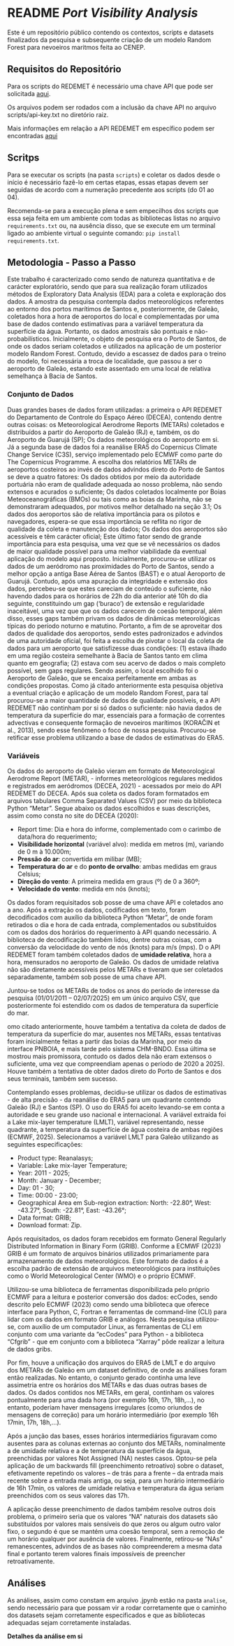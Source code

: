 # README *Port Visibility Analysis*

Este é um repositório público contendo os contextos, scripts e datasets finalizados da pesquisa e subsequente criação de um modelo Random Forest para nevoeiros maritmos feita ao CENEP.

## Requisitos do Repositório

Para os scripts do REDEMET é necessário uma chave API que pode ser solicitada [aqui](https://api-redemet.decea.mil.br/cadastro-api/).

Os arquivos podem ser rodados com a inclusão da chave API no arquivo scripts/api-key.txt no diretório raiz.

Mais informações em relação a API REDEMET em específico podem ser encontradas [aqui](https://ajuda.decea.mil.br/base-de-conhecimento/api-redemet-o-que-e/)

## Scritps

Para se executar os scripts (na pasta `scripts`) e coletar os dados desde o início é necessário fazê-lo em certas etapas, essas etapas devem ser seguidas de acordo com a numeração precedente aos scripts (do 01 ao 04).

Recomenda-se para a execução plena e sem empecilhos dos scripts que essa seja feita em um ambiente com todas as bibliotecas listas no arquivo `requirements.txt` ou, na ausência disso, que se execute em um terminal ligado ao ambiente virtual o seguinte comando: `pip install requirements.txt`.

## Metodologia - Passo a Passo

Este trabalho é caracterizado como sendo de natureza quantitativa e de carácter exploratório, sendo que para sua realização foram utilizados métodos de Exploratory Data Analysis (EDA) para a coleta e exploração dos dados. A amostra da pesquisa contempla dados meteorológicos referentes ao entorno dos portos marítimos de Santos e, posteriormente,  de Galeão, coletados hora a hora de aeroportos do local e complementadas por uma base de dados contendo estimativas para a variável temperatura da superfície da água. Portanto, os dados amostrais são pontuais e não-probabilísticos.
Inicialmente, o objeto de pesquisa era o Porto de Santos, de onde os dados seriam coletados e utilizados na aplicação de um posterior modelo Random Forest. Contudo, devido a escassez de dados para o treino do modelo, foi necessária a troca de localidade, que passou a ser o aeroporto de Galeão, estando este assentado em uma local de relativa semelhança à Bacia de Santos.

### Conjunto de Dados
Duas grandes bases de dados foram utilizadas: a primeira o API REDEMET do Departamento de Controle do Espaço Aéreo (DECEA), contendo dentre outras coisas: os Meteorological Aerodrome Reports (METARs) coletados e distribuídos a partir do Aeroporto de Galeão (RJ) e, também, os do Aeroporto de Guarujá (SP); Os dados meteorológicos do aeroporto em si. Já a segunda base de dados foi a reanálise ERA5 do Copernicus Climate Change Service (C3S), serviço implementado pelo ECMWF como parte do The Copernicus Programme.
A escolha dos relatórios METARs de aeroportos costeiros ao invés de dados advindos direto do Porto de Santos se deve a quatro fatores:
Os dados obtidos por meio da autoridade portuária não eram de qualidade adequada ao nosso problema, não sendo extensos e acurados o suficiente;
Os dados coletados localmente por Boias Meteoceanográficas (BMOs) ou tais como as boias da Marinha, não se demonstraram adequados, por motivos melhor detalhado na seção 3.1;
Os dados dos aeroportos são de relativa importância para os pilotos e navegadores, espera-se que essa importância se reflita no rigor de qualidade da coleta e manutenção dos dados;
Os dados dos aeroportos são acessíveis e têm carácter oficial;
Este último fator sendo de grande importância para esta pesquisa, uma vez que se vê necessários os dados de maior qualidade possível para uma melhor viabilidade da eventual aplicação do modelo aqui proposto.
Inicialmente, procurou-se utilizar os dados de um aeródromo nas proximidades do Porto de Santos, sendo a melhor opção a antiga Base Aérea de Santos (BAST) e o atual Aeroporto de Guarujá. Contudo, após uma apuração da integridade e extensão dos dados, percebeu-se que estes careciam de conteúdo o suficiente, não havendo dados para os horários de 22h do dia anterior até 10h do dia seguinte, constituindo um gap (‘buraco’) de extensão e regularidade inaceitável, uma vez que que os dados carecem de coesão temporal, além disso, esses gaps também privam os dados de dinâmicas meteorológicas típicas do período noturno e matutino.
Portanto, a fim de se aproveitar dos dados de qualidade dos aeroportos, sendo estes padronizados e advindos de uma autoridade oficial, foi feita a escolha de pivotar o local da coleta de dados para um aeroporto que satisfizesse duas condições: (1) estava ilhado em uma região costeira semelhante à Bacia de Santos tanto em clima quanto em geografia; (2) estava com seu acervo de dados o mais completo possível, sem gaps regulares. Sendo assim, o local escolhido foi o Aeroporto de Galeão, que se encaixa perfeitamente em ambas as condições propostas.
Como já citado anteriormente esta pesquisa objetiva a eventual criação e aplicação de um modelo Random Forest, para tal procurou-se a maior quantidade de dados de qualidade possíveis, e a API REDEMET não continham por si só dados o suficiente: não havia dados de temperatura da superfície do mar, essenciais para a formação de correntes advectivas e consequente formação de nevoeiros marítimos (KORAČIN et al., 2013), sendo esse fenômeno o foco de nossa pesquisa. Procurou-se retificar esse problema utilizando a base de dados de estimativas do ERA5.

### Variáveis
Os dados do aeroporto de Galeão vieram em formato de Meteorological Aerodrome Report  (METAR), -  informes meteorológicos regulares medidos e registrados em aeródromos (DECEA, 2021) - acessados por meio do API REDEMET do DECEA. Após sua coleta os dados foram formatados em arquivos tabulares Comma Separated Values (CSV) por meio da biblioteca Python “Metar”. Segue abaixo os dados escolhidos e suas descrições, assim como consta no site do DECEA (2020):
- Report time: Dia e hora do informe, complementado com o carimbo de data/hora do requerimento;
- **Visibilidade horizontal** (variável alvo): medida em metros (m), variando de 0 m à 10.000m;
- **Pressão do ar**: convertida em milibar (MB);
- **Temperatura do ar** e do **ponto de orvalho**: ambas medidas em graus Celsius;
- **Direção do vento**: A primeira medida em graus (º) de 0 a 360º;
- **Velocidade do vento**: medida em nós (knots);

Os dados foram requisitados sob posse de uma chave API e coletados ano a ano. Após a extração os dados, codificados em texto, foram decodificados com auxílio da biblioteca Python “Metar”, de onde foram retirados o dia e hora de cada entrada, complementados ou substituídos com os dados dos horários do requerimento à API quando necessário. A biblioteca de decodificação também lidou, dentre outras coisas, com a conversão da velocidade do vento de nós (knots) para m/s (mps).
D
o API REDEMET foram também coletados dados de **umidade relativa**, hora a hora, mensurados no aeroporto de Galeão. Os dados de umidade relativa não são diretamente acessíveis pelos METARs e tiveram que ser coletados separadamente, também sob posse de uma chave API.

Juntou-se todos os METARs de todos os anos do período de interesse da pesquisa (01/01/2011 – 02/07/2025) em um único arquivo CSV, que posteriormente foi estendido com os dados de temperatura da superfície do mar.

omo citado anteriormente, houve também a tentativa da coleta de dados de temperatura da superfície do mar, ausentes nos METARs, essas tentativas foram inicialmente feitas a partir das boias da Marinha, por meio da interface PNBOIA, e mais tarde pelo sistema CHM-BNDO. Essa última se mostrou mais promissora, contudo os dados dela não eram extensos o suficiente, uma vez que compreendiam apenas o período de 2020 a 2025). Houve também a tentativa de obter dados direto do Porto de Santos e dos seus terminais, também sem sucesso.

Contemplando esses problemas, decidiu-se utilizar os dados de estimativas - de alta precisão - da reanálise do ERA5 para um quadrante contendo Galeão (RJ) e Santos (SP). O uso do ERA5 foi aceito levando-se em conta a autoridade e seu grande uso nacional e internacional. A variável extraída foi a Lake mix-layer temperature (LMLT), variável representando, nesse quadrante, a temperatura da superfície de água costeira de ambas regiões (ECMWF, 2025). Selecionamos a variável LMLT para Galeão utilizando as seguintes especificações:
- Product type: Reanalasys;
- Variable: Lake mix-layer Temperature;
- Year: 2011 - 2025;
- Month: January - December;
- Day: 01 - 30;
- Time: 00:00 - 23:00;
- Geographical Area em Sub-region extraction: North: -22.80°, West: -43.27°, South: -22.81°, East: -43.26°;
- Data format: GRIB;
- Download format: Zip.

Após requisitados, os dados foram recebidos em formato General Regularly Distributed Information in Binary Form (GRIB). Conforme a ECMWF (2023) GRIB é um formato de arquivos binários utilizados primariamente para armazenamento de dados meteorológicos. Este formato de dados é a escolha padrão de extensão de arquivos meteorológicos para instituições como o World Meteorological Center (WMO) e o próprio ECMWF.

Utilizou-se uma biblioteca de ferramentas disponibilizada pelo próprio ECMWF para a leitura e posterior conversão dos dados: ecCodes, sendo descrito pelo ECMWF (2023) como sendo uma biblioteca que oferece interface para Python, C, Fortran e ferramentas de command-line (CLI) para lidar com os dados em formato GRIB e análogos. Nesta pesquisa utilizou-se, com auxílio de um computador Linux, as ferramentas de CLI em conjunto com uma variante da “ecCodes” para Python - a biblioteca “Cfgrib” - que em conjunto com a biblioteca “Xarray” pôde realizar a leitura de dados gribs.

Por fim, houve a unificação dos arquivos do ERA5 de LMLT e do arquivo dos METARs de Galeão em um dataset definitivo, de onde as análises foram então realizadas. No entanto, o conjunto gerado continha uma leve assimetria entre os horários dos METARs e das duas outras bases de dados. Os dados contidos nos METARs, em geral, continham os valores pontualmente para uma dada hora (por exemplo 16h, 17h, 18h,...), no entanto, poderiam haver mensagens irregulares (como oriundos de mensagens de correção) para um horário intermediário (por exemplo 16h 17min, 17h, 18h,...). 

Após a junção das bases, esses horários intermediários figuravam como ausentes para as colunas externas ao conjunto dos METARs, nominalmente a de umidade relativa e a de temperatura da superfície da água, preenchidas por valores Not Assigned (NA) nestes casos. Optou-se pela aplicação de um backwards fill (preenchimento retroativo) sobre o dataset, efetivamente repetindo os valores – de trás para a frente – da entrada mais recente sobre a entrada mais antiga, ou seja, para um horário intermediário de 16h 17min, os valores de umidade relativa e temperatura da água seriam preenchidos com os seus valores das 17h.

A aplicação desse preenchimento de dados também resolve outros dois problema, o primeiro seria que os valores “NA” naturais dos datasets são substituídos por valores mais sensíveis do que zeros ou algum outro valor fixo, o segundo é que se mantém uma coesão temporal, sem a remoção de um horário qualquer por ausência de valores. Finalmente, retirou-se “NAs” remanescentes, advindos de as bases não compreenderem a mesma data final e portanto terem valores finais impossíveis de preencher retroativamente.

## Análises

As análises, assim como constam em arquivo .jpynb estão na pasta `analise`, sendo necessário para que possam vir a rodar corretamente que o caminho dos datasets sejam corretamente especificados e que as bibliotecas adequadas sejam corretamente instaladas.

**Detalhes da análise em si**